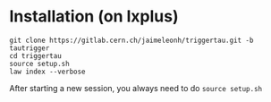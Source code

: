 # Installation (on lxplus)

```
git clone https://gitlab.cern.ch/jaimeleonh/triggertau.git -b tautrigger
cd triggertau
source setup.sh
law index --verbose
```

After starting a new session, you always need to do ``` source setup.sh ```
